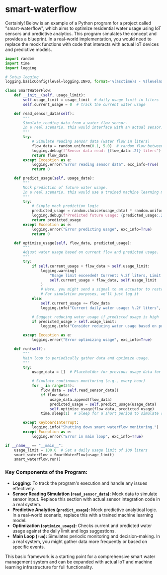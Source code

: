 # smart-waterflow

Certainly! Below is an example of a Python program for a project called "smart-waterflow", which aims to optimize residential water usage using IoT sensors and predictive analytics. This program simulates the concept and provides a blueprint. In a real-world implementation, you would need to replace the mock functions with code that interacts with actual IoT devices and predictive models.

```python
import random
import time
import logging

# Setup logging
logging.basicConfig(level=logging.INFO, format='%(asctime)s - %(levelname)s - %(message)s')

class SmartWaterFlow:
    def __init__(self, usage_limit):
        self.usage_limit = usage_limit  # daily usage limit in liters
        self.current_usage = 0  # track the current water usage

    def read_sensor_data(self):
        """
        Simulate reading data from a water flow sensor.
        In a real scenario, this would interface with an actual sensor.
        """
        try:
            # Simulate reading sensor data (water flow in liters)
            flow_data = random.uniform(0.1, 5.0)  # random flow between 0.1 and 5 liters
            logging.debug(f"Sensor data read: {flow_data:.2f} liters")
            return flow_data
        except Exception as e:
            logging.error("Error reading sensor data", exc_info=True)
            return 0

    def predict_usage(self, usage_data):
        """
        Mock prediction of future water usage.
        In a real scenario, this would use a trained machine learning model.
        """
        try:
            # Simple mock prediction logic
            predicted_usage = random.choice(usage_data) * random.uniform(0.9, 1.1)
            logging.debug(f"Predicted future usage: {predicted_usage:.2f} liters")
            return predicted_usage
        except Exception as e:
            logging.error("Error predicting usage", exc_info=True)
            return 0

    def optimize_usage(self, flow_data, predicted_usage):
        """
        Adjust water usage based on current flow and predicted usage.
        """
        try:
            if self.current_usage + flow_data > self.usage_limit:
                logging.warning(
                    "Usage limit exceeded! Current: %.2f liters, Limit: %.2f liters",
                    self.current_usage + flow_data, self.usage_limit
                )
                # Here, you might send a signal to an actuator to restrict the flow
                # For simulation purposes, we'll just log it
            else:
                self.current_usage += flow_data
                logging.info("Current daily water usage: %.2f liters", self.current_usage)

            # Suggest reducing water usage if predicted usage is high
            if predicted_usage > self.usage_limit:
                logging.info("Consider reducing water usage based on predictive analytics.")

        except Exception as e:
            logging.error("Error optimizing usage", exc_info=True)

    def run(self):
        """
        Main loop to periodically gather data and optimize usage.
        """
        try:
            usage_data = []  # Placeholder for previous usage data for prediction

            # Simulate continuous monitoring (e.g., every hour)
            for _ in range(24):
                flow_data = self.read_sensor_data()
                if flow_data:
                    usage_data.append(flow_data)
                    predicted_usage = self.predict_usage(usage_data)
                    self.optimize_usage(flow_data, predicted_usage)
                time.sleep(1)  # Sleep for a short period to simulate real-time monitoring

        except KeyboardInterrupt:
            logging.info("Shutting down smart waterflow monitoring.")
        except Exception as e:
            logging.error("Error in main loop", exc_info=True)

if __name__ == "__main__":
    usage_limit = 100.0  # Set a daily usage limit of 100 liters
    smart_waterflow = SmartWaterFlow(usage_limit)
    smart_waterflow.run()
```

### Key Components of the Program:
- **Logging:** To track the program's execution and handle any issues effectively.
- **Sensor Reading Simulation (`read_sensor_data`):** Mock data to simulate sensor input. Replace this section with actual sensor integration code in a real system.
- **Predictive Analytics (`predict_usage`):** Mock predictive analytical logic. In a real-world scenario, replace this with a trained machine learning model.
- **Optimization (`optimize_usage`):** Checks current and predicted water usage against the daily limit and logs suggestions.
- **Main Loop (`run`):** Simulates periodic monitoring and decision-making. In a real system, you might gather data more frequently or based on specific events.

This basic framework is a starting point for a comprehensive smart water management system and can be expanded with actual IoT and machine learning infrastructure for full functionality.